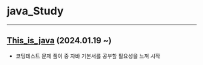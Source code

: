 # java_Study
---
## [This_is_java](https://github.com/07rz1/Java_Study/tree/main/This_is_java) (2024.01.19 ~)
- 코딩테스트 문제 풀이 중 자바 기본서를 공부할 필요성을 느껴 시작
